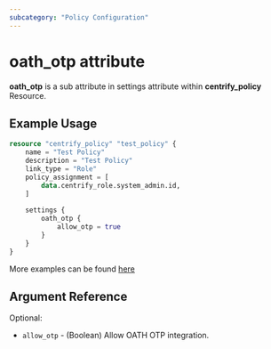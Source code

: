 ```yaml
---
subcategory: "Policy Configuration"
---
```


# oath_otp attribute

**oath_otp** is a sub attribute in settings attribute within **centrify_policy** Resource.

## Example Usage

```terraform
resource "centrify_policy" "test_policy" {
    name = "Test Policy"
    description = "Test Policy"
    link_type = "Role"
    policy_assignment = [
        data.centrify_role.system_admin.id,
    ]
    
    settings {
        oath_otp {
            allow_otp = true
        }
    }
}
```

More examples can be found [here](https://github.com/marcozj/terraform-provider-centrifyvault/blob/main/examples/centrify_policy/policy_oath_otp.tf)

## Argument Reference

Optional:

- `allow_otp` - (Boolean) Allow OATH OTP integration.
